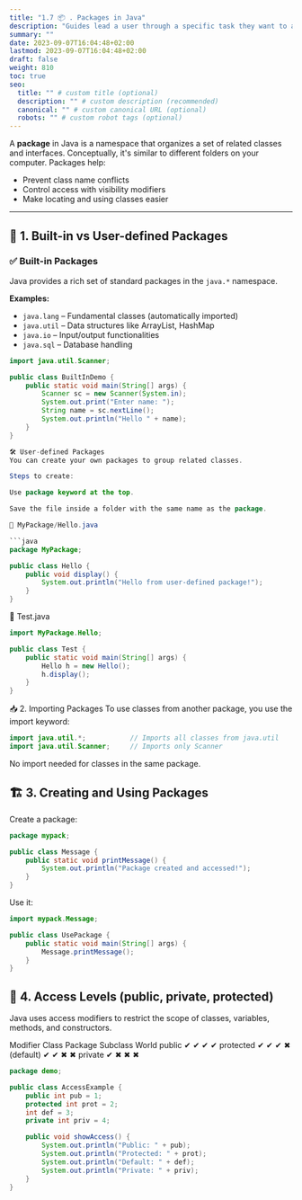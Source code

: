 ```yaml
---
title: "1.7 📦 . Packages in Java"
description: "Guides lead a user through a specific task they want to accomplish, often with a sequence of steps."
summary: ""
date: 2023-09-07T16:04:48+02:00
lastmod: 2023-09-07T16:04:48+02:00
draft: false
weight: 810
toc: true
seo:
  title: "" # custom title (optional)
  description: "" # custom description (recommended)
  canonical: "" # custom canonical URL (optional)
  robots: "" # custom robot tags (optional)
---
```



A **package** in Java is a namespace that organizes a set of related classes and interfaces. Conceptually, it's similar to different folders on your computer. Packages help:
- Prevent class name conflicts
- Control access with visibility modifiers
- Make locating and using classes easier

---

## 📁 1. Built-in vs User-defined Packages

### ✅ Built-in Packages
Java provides a rich set of standard packages in the `java.*` namespace.

**Examples:**
- `java.lang` – Fundamental classes (automatically imported)
- `java.util` – Data structures like ArrayList, HashMap
- `java.io` – Input/output functionalities
- `java.sql` – Database handling

```java
import java.util.Scanner;

public class BuiltInDemo {
    public static void main(String[] args) {
        Scanner sc = new Scanner(System.in);
        System.out.print("Enter name: ");
        String name = sc.nextLine();
        System.out.println("Hello " + name);
    }
}

🛠️ User-defined Packages
You can create your own packages to group related classes.

Steps to create:

Use package keyword at the top.

Save the file inside a folder with the same name as the package.

📄 MyPackage/Hello.java

```java
package MyPackage;

public class Hello {
    public void display() {
        System.out.println("Hello from user-defined package!");
    }
}

```
📄 Test.java
```java
import MyPackage.Hello;

public class Test {
    public static void main(String[] args) {
        Hello h = new Hello();
        h.display();
    }
}

```
📥 2. Importing Packages
To use classes from another package, you use the import keyword:
```java
import java.util.*;           // Imports all classes from java.util
import java.util.Scanner;     // Imports only Scanner

```
No import needed for classes in the same package.
## 🏗️ 3. Creating and Using Packages
Create a package:
```java
package mypack;

public class Message {
    public static void printMessage() {
        System.out.println("Package created and accessed!");
    }
}

```
Use it:
```java
import mypack.Message;

public class UsePackage {
    public static void main(String[] args) {
        Message.printMessage();
    }
}

```
## 🔐 4. Access Levels (public, private, protected)
Java uses access modifiers to restrict the scope of classes, variables, methods, and constructors.

Modifier	Class	Package	Subclass	World
public	✔	✔	✔	✔
protected	✔	✔	✔	✖
(default)	✔	✔	✖	✖
private	✔	✖	✖	✖
```java
package demo;

public class AccessExample {
    public int pub = 1;
    protected int prot = 2;
    int def = 3;
    private int priv = 4;

    public void showAccess() {
        System.out.println("Public: " + pub);
        System.out.println("Protected: " + prot);
        System.out.println("Default: " + def);
        System.out.println("Private: " + priv);
    }
}

```
##
```java

```
